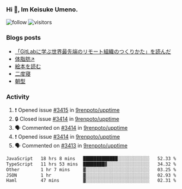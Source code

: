### Hi 👋, Im Keisuke Umeno.

<!--
**9renpoto/9renpoto** is a ✨ _special_ ✨ repository because its `README.md` (this file) appears on your GitHub profile.

Here are some ideas to get you started:

- 🔭 I’m currently working on ...
- 🌱 I’m currently learning ...
- 👯 I’m looking to collaborate on ...
- 🤔 I’m looking for help with ...
- 💬 Ask me about ...
- 📫 How to reach me: ...
- 😄 Pronouns: ...
- ⚡ Fun fact: ...
-->

![follow](https://img.shields.io/github/followers/9renpoto?label=Follow&style=social)
![visitors](https://komarev.com/ghpvc/?username=9renpoto&label=Profile%20views&color=0e75b6&style=flat)

### Blogs posts

<!-- BLOG-POST-LIST:START -->
- [「GitLabに学ぶ世界最先端のリモート組織のつくりかた」を読んだ](https://9renpoto.win/entry/2024/09/10/remote_organization)
- [体脂肪↗](https://9renpoto.win/entry/2024/08/12/gaining_fat)
- [絵本を読む](https://9renpoto.win/entry/2024/07/26/picture_book)
- [二度寝](https://9renpoto.win/entry/2024/07/18/going_back_to_sleep)
- [朝型](https://9renpoto.win/entry/2024/05/29/im-an-early)
<!-- BLOG-POST-LIST:END -->

### Activity

<!--START_SECTION:activity-->
1. ❗ Opened issue [#3415](https://github.com/9renpoto/upptime/issues/3415) in [9renpoto/upptime](https://github.com/9renpoto/upptime)
2. 🔒 Closed issue [#3414](https://github.com/9renpoto/upptime/issues/3414) in [9renpoto/upptime](https://github.com/9renpoto/upptime)
3. 🗣 Commented on [#3414](https://github.com/9renpoto/upptime/issues/3414#issuecomment-2387873807) in [9renpoto/upptime](https://github.com/9renpoto/upptime)
4. ❗ Opened issue [#3414](https://github.com/9renpoto/upptime/issues/3414) in [9renpoto/upptime](https://github.com/9renpoto/upptime)
5. 🗣 Commented on [#3413](https://github.com/9renpoto/upptime/issues/3413#issuecomment-2387805571) in [9renpoto/upptime](https://github.com/9renpoto/upptime)
<!--END_SECTION:activity-->

<!--START_SECTION:waka-->

```txt
JavaScript   18 hrs 8 mins   █████████████░░░░░░░░░░░░   52.33 %
TypeScript   11 hrs 53 mins  ████████▓░░░░░░░░░░░░░░░░   34.32 %
Other        1 hr 7 mins     ▓░░░░░░░░░░░░░░░░░░░░░░░░   03.25 %
JSON         1 hr            ▓░░░░░░░░░░░░░░░░░░░░░░░░   02.93 %
Haml         47 mins         ▓░░░░░░░░░░░░░░░░░░░░░░░░   02.31 %
```

<!--END_SECTION:waka-->
